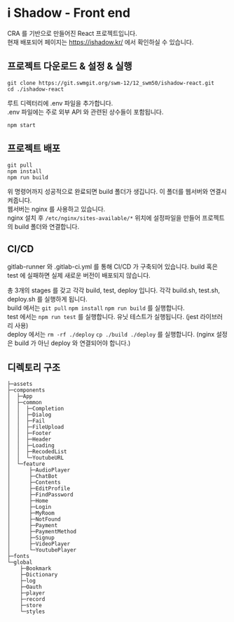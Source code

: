 # i Shadow - Front end

CRA 를 기반으로 만들어진 React 프로젝트입니다.  
현재 배포되어 페이지는 https://ishadow.kr/ 에서 확인하실 수 있습니다.

## 프로젝트 다운로드 & 설정 & 실행

`git clone https://git.swmgit.org/swm-12/12_swm50/ishadow-react.git`  
`cd ./ishadow-react`

루트 디렉터리에 .env 파일을 추가합니다.  
.env 파일에는 주로 외부 API 와 관련된 상수들이 포함됩니다.

`npm start`

## 프로젝트 배포

`git pull`  
`npm install`  
`npm run build`

위 명령어까지 성공적으로 완료되면 build 폴더가 생깁니다. 이 폴더를 웹서버와 연결시켜줍니다.  
웹서버는 nginx 를 사용하고 있습니다.  
nginx 설치 후 `/etc/nginx/sites-available/*` 위치에 설정파일을 만들어 프로젝트의 build 폴더와 연결합니다.

## CI/CD

gitlab-runner 와 .gitlab-ci.yml 를 통해 CI/CD 가 구축되어 있습니다. build 혹은 test 에 실패하면 실제 새로운 버전이 배포되지 않습니다.

총 3개의 stages 를 갖고 각각 build, test, deploy 입니다. 각각 build.sh, test.sh, deploy.sh 를 실행하게 됩니다.  
build 에서는 `git pull` `npm install` `npm run build` 를 실행합니다.  
test 에서는 `npm run test` 를 실행합니다. 유닛 테스트가 실행됩니다. (jest 라이브러리 사용)  
deploy 에서는 `rm -rf ./deploy` `cp ./build ./deploy` 를 실행합니다. (nginx 설정은 build 가 아닌 deploy 와 연결되어야 합니다.)

## 디렉토리 구조

```
├─assets  
├─components  
│  ├─App  
│  ├─common  
│  │  ├─Completion  
│  │  ├─Dialog  
│  │  ├─Fail  
│  │  ├─FileUpload  
│  │  ├─Footer  
│  │  ├─Header  
│  │  ├─Loading  
│  │  ├─RecodedList  
│  │  └─YoutubeURL  
│  └─feature  
│      ├─AudioPlayer  
│      ├─ChatBot  
│      ├─Contents  
│      ├─EditProfile  
│      ├─FindPassword  
│      ├─Home  
│      ├─Login  
│      ├─MyRoom  
│      ├─NotFound  
│      ├─Payment  
│      ├─PaymentMethod  
│      ├─Signup  
│      ├─VideoPlayer  
│      └─YoutubePlayer  
├─fonts  
└─global  
    ├─Bookmark  
    ├─Dictionary  
    ├─log  
    ├─Oauth  
    ├─player  
    ├─record  
    ├─store  
    └─styles  
```
